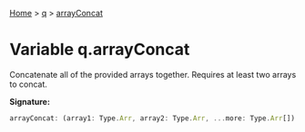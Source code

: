 [Home](../../../index.md) &gt; [q](../../q.md) &gt; [arrayConcat](./arrayconcat.md)

# Variable q.arrayConcat

Concatenate all of the provided arrays together. Requires at least two arrays to concat.

<b>Signature:</b>

```typescript
arrayConcat: (array1: Type.Arr, array2: Type.Arr, ...more: Type.Arr[]) => Type.ArrayConcat
```
